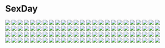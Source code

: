 # SexDay
![](https://konachan.com/image/7fe568b28af31e1339ac0c762ed74fa5/Konachan.com%20-%20244225%20book%20clouds%20food%20long_hair%20red_hair%20sky%20tagme_%28artist%29%20tengen_toppa_gurren_lagann%20thighhighs%20watermark%20yellow_eyes%20yoko_littner.jpg)
![](https://konachan.com/jpeg/b5d24d68ae39c3b700cacd88ed7acdad/Konachan.com%20-%20148027%20blonde_hair%20gumi%20mizutame_tori%20vocaloid.jpg)
![](https://konachan.com/image/2b1474a6f602758368a9d137093c6144/Konachan.com%20-%2040532%20little_busters%21%20noumi_kudryavka%20thighhighs.jpg)
![](https://konachan.com/image/4b1ed269b39e1eba2724935e8e548ed6/Konachan.com%20-%2045400%203d%20anger_%28vocaloid%29%20blue_eyes%20blue_hair%20hatsune_miku%20long_hair%20tripshots%20twintails%20vocaloid.jpg)
![](https://konachan.com/image/f034e0b576450743b596711e9274329a/Konachan.com%20-%2019659%20gun%20kino%20kino_no_tabi%20kuroboshi_kouhaku%20weapon.jpg)
![](https://konachan.com/image/0bad0178bd836a54158368f48b730a73/Konachan.com%20-%2068143%20bou_nin%20hatsune_miku%20twintails%20vocaloid.jpg)
![](https://konachan.com/jpeg/d387b8c554bda258a018bd995e6a79ce/Konachan.com%20-%20232742%20bed%20black_hair%20blush%20breasts%20censored%20cleavage%20game_cg%20long_hair%20navel%20nipples%20nude%20ootori_yuriko%20penis%20purple_eyes%20sex%20shinsou_noise%20wet.jpg)
![](https://konachan.com/jpeg/8ff70ea446921815f0f48f4dc4f4110b/Konachan.com%20-%20203679%20blush%20bow_%28weapon%29%20bushidokuroi%20fairy_%28kancolle%29%20headband%20japanese_clothes%20necklace%20pantyhose%20purple_hair%20red_eyes%20skirt%20tie%20weapon%20white.jpg)
![](https://konachan.com/image/0560967695d00ed5cdfc01d83bfb61d3/Konachan.com%20-%20270824%20animal_ears%20blonde_hair%20bow%20breasts%20brown_eyes%20brown_hair%20fang%20kimono%20long_hair%20mask%20nipples%20original%20red_eyes%20twintails%20umbrella%20white_hair.jpg)
![](https://konachan.com/image/fad91d33d0fe5aea9687a2ad2de0acfc/Konachan.com%20-%2017333%20animal%20azuma_kiyohiko%20bear%20koiwai_yotsuba%20yotsubato%21.jpg)
![](https://konachan.com/jpeg/6dce4eb700103e339e22a8c70f08fff5/Konachan.com%20-%20255334%20animal_ears%20azur_lane%20blush%20cameltoe%20loli%20long_hair%20navel%20panties%20pink_hair%20red_eyes%20see_through%20skirt%20sukemyon%20thighhighs%20twintails%20underwear%20upskirt.jpg)
![](https://konachan.com/jpeg/7fb868a62216d597cfb339a193995d09/Konachan.com%20-%20181781%202girls%20bra%20breasts%20cleavage%20florencia%20game_cg%20konohanamiya_kotoya%20navel_honeybell%20nipples%20see_through%20tanihara_natsuki%20underwear%20yellow_eyes.jpg)
![](https://konachan.com/jpeg/02c65b235bcd7192275f78f9c094133a/Konachan.com%20-%20294698%20animal_ears%20aqua_eyes%20barefoot%20blonde_hair%20bra%20breasts%20cameltoe%20cleavage%20foxgirl%20long_hair%20original%20panties%20striped_panties%20tail%20underwear%20waifu2x.jpg)
![](https://konachan.com/image/a077ad7e718f36674310d104467c408a/Konachan.com%20-%20136757%20asa_made_jugyou_chu%21%20breasts%20kakinozaka_ayana%20long_hair%20no_bra%20panties%20tagme%20takabane_risa%20uchida_takayuki%20underwear.jpg)
![](https://konachan.com/image/330732d23b9cd0e3e3d7ca132a38abb4/Konachan.com%20-%20164045%20beatmania%20bikini%20breasts%20brown_hair%20cleavage%20hinata_momo%20long_hair%20swimsuit%20umegiri_iroha%20water.jpg)
![](https://konachan.com/image/197eaaa11e2136b3e4211b785aadbb78/Konachan.com%20-%20154788%20animal%20bob_%28biyonbiyon%29%20bubbles%20fish%20group%20hatsune_miku%20kagamine_len%20kagamine_rin%20male%20megurine_luka%20underwater%20vocaloid%20water.jpg)
![](https://konachan.com/jpeg/bb015e0b04c9ff95e6ed8b41e43d3edf/Konachan.com%20-%2099452%20touhou%20white%20yakumo_yukari.jpg)
![](https://konachan.com/jpeg/ab0ff552fa4734ddb07728b22b70a68c/Konachan.com%20-%20305781%20animal_ears%20corset%20fang%20garter%20garter_belt%20gray_hair%20hotel01%20loli%20lolita_fashion%20original%20purple_hair%20ribbons%20tail%20thighhighs%20wink%20wolfgirl.jpg)
![](https://konachan.com/jpeg/cc6880fe8def2ca2e9d3e105b8468263/Konachan.com%20-%20145402%20alcot%20amamoto_rui%20game_cg%20loli%20male%20naka_no_hito_nado_inai%20nekonyan_%28naka_no_hito_nado_inain%29.jpg)
![](https://konachan.com/image/74b71d50b65b97ca0f611c11d71db80d/Konachan.com%20-%2018949%20ayanami_rei%20blue_hair%20chinese_clothes%20chinese_dress%20kobayashi_yuji%20neon_genesis_evangelion%20red_eyes%20short_hair%20tagme%20umbrella.jpg)
![](https://konachan.com/image/0b2f36f6af10ac94c37249c6fea0aa86/Konachan.com%20-%2026671%20animal%20blue_eyes%20bodysuit%20boots%20braids%20diebuster%20dix_neuf%20dog%20food%20frog%20group%20long_hair%20mecha%20nono%20robot%20skintight%20snow%20snowman%20stars%20tie%20wings.jpg)
![](https://konachan.com/image/95046c0fcc531f7d64e8dec6693d434b/Konachan.com%20-%2028418%20alice_parade%20bed%20blush%20breasts%20brown_hair%20censored%20cum%20game_cg%20hitorimeno_alice%20long_hair%20nipples%20nude%20pussy%20unisonshift.jpg)
![](https://konachan.com/jpeg/88608f161abdba72614b3bedbced7e51/Konachan.com%20-%20171232%20akemi_homura%20kaname_madoka%20mahou_shoujo_madoka_magica%20miki_sayaka%20rikkido%20sakura_kyouko%20tomoe_mami%20ultimate_madoka.jpg)
![](https://konachan.com/jpeg/ed630dc377f0ba6450b2e81d0c99a633/Konachan.com%20-%2075955%20close%20durarara%21%21%20ryuugamine_mikado%20vector.jpg)
![](https://konachan.com/jpeg/e06881a09d1244dda8e7ab481aa215d3/Konachan.com%20-%20264493%20breasts%20cleavage%20dress%20gloves%20long_hair%20medea_%28fate%29%20medea_lily%20night%20ponytail%20purple_eyes%20purple_hair%20see_through%20sky%20soundsecho%20stars%20thighhighs.jpg)
![](https://konachan.com/jpeg/f3d7ab8db9392c8a0deecac0b02b2267/Konachan.com%20-%20249009%202girls%20altaria%20brown_hair%20green_eyes%20green_hair%20haruka_%28pokemon%29%20liking%20lutia%20navel%20pichu%20pikachu%20pokemon%20short_hair%20shorts%20thighhighs%20twintails.jpg)
![](https://konachan.com/image/a0f8a893918cade8ecc5d08a398e61f1/Konachan.com%20-%2058376%20jyu_oh_sei%20sword%20tattoo%20thor%20weapon.jpg)
![](https://konachan.com/image/9e8547b227e35f0e387291bce9222fbe/Konachan.com%20-%20119374%20breasts%20ikaruga%20long_hair%20nipples%20open_shirt%20senran_kagura%20tagme_%28artist%29%20topless.jpg)
![](https://konachan.com/image/91722e145b7725a01f1c35ea63ff6e96/Konachan.com%20-%20276975%20anthropomorphism%20ass%20black_hair%20brown_eyes%20cameltoe%20ne_an_ito%20panties%20school_uniform%20skirt%20striped_panties%20underwear%20upskirt%20ushio_%28kancolle%29.jpg)
![](https://konachan.com/jpeg/e7c19c81a4a2c74022c591380075d2b7/Konachan.com%20-%20131046%20bed%20black_hair%20blush%20breasts%20brown_eyes%20game_cg%20long_hair%20material_brave%20midoukane_hikaru%20nipples%20nude.jpg)
![](https://konachan.com/image/6348d6b39d9a4a79a3706f0cf3f8d03c/Konachan.com%20-%2091402%20briefs_%28character%29%20kneesocks_%28character%29%20panty_%26_stocking_with_garterbelt%20scanty.jpg)
![](https://konachan.com/image/0d399f11ce627345f0997a420f645e4a/Konachan.com%20-%20119711%20bike_shorts%20black_hair%20blush%20cameltoe%20kusakami_akira%20orange_eyes%20original%20ponytail%20school_uniform%20shorts.jpg)
![](https://konachan.com/image/a3b5722f767fdaaca8879ba5c599d989/Konachan.com%20-%2017070%20air_gear%20green%20minami_itsuki%20oh_great%20simca.jpg)
![](https://konachan.com/image/20706d2d6c80f8701c88bbe386ce9461/Konachan.com%20-%2082831%20%3D3%3D%20digimon%20digimon_tamers%20makino_ruki.jpg)
![](https://konachan.com/image/281172dc24db07dca5675d01209bdade/Konachan.com%20-%2031320%20onegai_twins.jpg)
![](https://konachan.com/image/f13672a767cb5609e90acc9a2a5f4aa7/Konachan.com%20-%20140681%20beach%20bikini%20breasts%20cleavage%20dark_skin%20flowers%20group%20kanisaka%20navel%20swimsuit%20tagme%20water.jpg)
![](https://konachan.com/jpeg/176250ada354f728a5a752c58b212412/Konachan.com%20-%20152583%20ano_ko_wa_ore_kara_hanarenai%20game_cg%20giga%20sakurai_yuzuki%20usume_shirou.jpg)
![](https://konachan.com/image/712cdf06bff23ef535f52a840bd6ad20/Konachan.com%20-%2066360%20megurine_luka%20vocaloid%20white.jpg)
![](https://konachan.com/jpeg/d221c3c42e26966a0746e3a844882abd/Konachan.com%20-%2062287%20furude_rika%20hanyuu%20higurashi_no_naku_koro_ni%20houjou_satoko%20houjou_satoshi%20maebara_keiichi%20ryuuguu_rena%20sonozaki_mion%20sonozaki_shion.jpg)
![](https://konachan.com/image/f2aff0a3b118b6b87e73fd551b2096cf/Konachan.com%20-%20217496%20bou_nin%20forest%20long_hair%20original%20ponytail%20scenic%20tree%20water.jpg)
![](https://konachan.com/image/4ea8bdbf051960056cc7be97023d21c5/Konachan.com%20-%20103255%202girls%20animal_ears%20boots%20eyepatch%20gloves%20hat%20original%20ultimate_asuka%20uniform%20weapon.jpg)
![](https://konachan.com/image/bc94b39e01426949b911ac63da072b4c/Konachan.com%20-%20254254%202girls%20akiyama_yukari%20blush%20breasts%20brown_eyes%20brown_hair%20cheerleader%20clouds%20navel%20nishizumi_miho%20scan%20short_hair%20shorts%20skirt%20sky%20tagme_%28artist%29.jpg)
![](https://konachan.com/image/ac6db3ae4c5d07307da053fdc4260260/Konachan.com%20-%206487%20animal%20brown_eyes%20brown_hair%20navel%20nowa%20pointed_ears%20queen%27s_blade%20skirt%20staff%20twintails%20weapon.jpg)
![](https://konachan.com/image/e0e71b91626428d2b2c481e0b1929983/Konachan.com%20-%20145216%20blonde_hair%20blush%20breasts%20catgirl%20cleavage%20collar%20dress%20garter_belt%20kanijiru%20long_hair%20original%20panties%20red_eyes%20ribbons%20tail%20thighhighs%20underwear.jpg)
![](https://konachan.com/image/7e8cae3397aea42c26959cd8ad6b87ff/Konachan.com%20-%2023581%20black_lagoon%20gun%20hiroe_rei%20revy%20smoking%20weapon.jpg)
![](https://konachan.com/image/888f2f3404e79b1a23dc6216507d2d45/Konachan.com%20-%20210849%202girls%20aliasing%20apple228%20blue_eyes%20blush%20brown_hair%20building%20close%20flowers%20gochuumon_wa_usagi_desu_ka%3F%20hoto_cocoa%20kafuu_chino%20long_hair%20white_hair.jpg)
![](https://konachan.com/jpeg/9bb812eb7c8cecd05928c6fcf01551fb/Konachan.com%20-%20219442%202girls%20ass%20beach%20clouds%20gloves%20gray_eyes%20headband%20long_hair%20panties%20shoujo_ai%20signed%20skirt%20sky%20stockings%20thighhighs%20twintails%20underwear%20water.jpg)
![](https://konachan.com/image/689471a850434d407e3ee0d2d7a9fc38/Konachan.com%20-%20250306%20forest%20grass%20nobody%20original%20scenic%20tagme_%28artist%29%20tree.jpg)
![](https://konachan.com/image/0512e22b1fc6164691c104b77fcae75a/Konachan.com%20-%20128746%202girls%20blonde_hair%20guilty_crown%20long_hair%20megami%20ouma_mana%20pink_hair%20red_eyes%20scan%20thighhighs%20tokuno_yuuga%20yuri%20yuzuriha_inori.jpg)
![](https://konachan.com/image/b38a08bfb813b7ad73cf8656d99757f7/Konachan.com%20-%20153999%20air%20animal%20bird%20blonde_hair%20clouds%20kamio_haruko%20kamio_misuzu%20red_hair%20scenic%20sky%20yottin.jpg)
![](https://konachan.com/image/5a201599604dff11f5cdea6c0f2e9e5f/Konachan.com%20-%20107469%20angel%20blonde_hair%20breasts%20cleavage%20navel%20red_eyes%20shugami%20third-party_edit%20white%20wings.jpg)
![](https://konachan.com/image/4b407e70f564fbcbd2feb47fa02e8473/Konachan.com%20-%20242636%20aqua_eyes%20blonde_hair%20bow%20drink%20hakusai%20long_hair%20original%20wristwear.jpg)
![](https://konachan.com/jpeg/5795c24e0a20ffc41c2ff8f04e7f75a1/Konachan.com%20-%20285691%202girls%20beach%20bikini%20blue_eyes%20blush%20brown_hair%20bubbles%20cropped%20drink%20gray_hair%20hat%20loli%20long_hair%20navel%20original%20papion%20short_hair%20swimsuit%20tree%20water.jpg)
![](https://konachan.com/image/cc939716771bc50c6375d2cb2ffae1d8/Konachan.com%20-%2019830%20blue_eyes%20blue_hair%20censored%20erect_nipples%20fate_%28series%29%20fate_stay_night%20matou_sakura%20nopan%20pantyhose.jpg)
![](https://konachan.com/jpeg/e1ad367e3f29a99af67e9ff82dde4345/Konachan.com%20-%20265213%20annin_doufu%20brown_eyes%20collar%20dress%20hat%20idolmaster%20koshimizu_sachiko%20lolita_fashion%20purple_hair%20ribbons%20short_hair%20socks%20wristwear.jpg)
![](https://konachan.com/jpeg/e45216fe6fcd53ff8ed910ccf2ec16ca/Konachan.com%20-%20217093%20ikamusume%20kazu-chan%20nagatsuki_sanae%20shinryaku%21_ikamusume.jpg)
![](https://konachan.com/jpeg/d77b53a000c9b43eefc60df5677a1632/Konachan.com%20-%20278723%20aqua_eyes%20aties20%20close%20kotatsu%20long_hair%20original%20white_hair.jpg)
![](https://konachan.com/image/0ee2f0d0c74754d46351f222074f5d73/Konachan.com%20-%20304964%20aqua_eyes%20blonde_hair%20blush%20hayasaka_ai%20kneehighs%20liangfen232%20panties%20ponytail%20underwear%20white.jpg)
![](https://konachan.com/jpeg/fc69c9ab8af523d18925cf060d71801b/Konachan.com%20-%20167966%20blush%20breasts%20censored%20cum%20fellatio%20game_cg%20katsuragi_ria%20marmalade%20nipples%20open_shirt%20penis%20purple_eyes%20red_hair%20school_uniform%20short_hair%20wet.jpg)
![](https://konachan.com/image/1f51fc41c508a33a5eb624891dc0bbed/Konachan.com%20-%20215536%202girls%20baka_%28mh6516620%29%20building%20car%20city%20gun%20headphones%20logo%20skirt%20thighhighs%20tom_clancy%27s_the_division%20weapon%20zettai_ryouiki.jpg)
![](https://konachan.com/image/67c93cec245e189cae45b0b523ae6830/Konachan.com%20-%20173937%20anthropomorphism%20original%20suikakitsu_shiro%20taiwan_%28hetalia%29.jpg)
![](https://konachan.com/image/c612a2dcd0195bb9b6f9964468de92a6/Konachan.com%20-%20203376%20brown_hair%20candy%20horns%20jean%20lollipop%20original%20pink_eyes%20signed.jpg)
![](https://konachan.com/image/1517bec49f32a55a4820925951ab5014/Konachan.com%20-%20131232%20cardfight%21%21_vanguard%20narumi_asaka%20tokura_misaki%20yuu_%28derodero%29.jpg)
![](https://konachan.com/jpeg/e0ca4c824e12ce604f5b5aa5507e3076/Konachan.com%20-%20124979%205_nenme_no_houkago%20cropped%20kantoku%20miyaguchi_hiromi%20miyaguchi_kanna%20miyaguchi_kei%20original%20pantyhose%20scan%20scarf%20snow%20thighhighs%20umbrella.jpg)
![](https://konachan.com/image/90c2e7db450ad0a45c36f58570a5037c/Konachan.com%20-%2035982%20latale.jpg)
![](https://konachan.com/jpeg/26137850d0447b2be704fbdd8c83e16c/Konachan.com%20-%20289521%20aki663%20animal_ears%20armor%20blue_hair%20breasts%20censored%20condom%20cum%20esser%20gloves%20long_hair%20male%20nipples%20penis%20pink_hair%20pubic_hair%20pussy%20quatre%20sex%20signed.jpg)
![](https://konachan.com/jpeg/35596d9ad3cbdcd09874682e9058b8a4/Konachan.com%20-%20137461%20black_hair%20game_cg%20long_hair%20makino_honoha%20purple_software%20school_uniform%20shiawase_kazokubu%20yuuki_makoto.jpg)
![](https://konachan.com/jpeg/9181077082550acd82568b9edcf7d9ac/Konachan.com%20-%20277661%20anthropomorphism%20aqua_eyes%20aqua_hair%20blew_andwhite%20hug%20kantai_collection%20long_hair%20school_uniform%20signed%20thighhighs%20yamakaze_%28kancolle%29.jpg)
![](https://konachan.com/image/920960facaaa1d9bc72c65f2f5616922/Konachan.com%20-%20206712%20animal%20brown_hair%20fish%20japanese_clothes%20jpeg_artifacts%20short_hair%20yellow_eyes.jpg)
![](https://konachan.com/jpeg/2833422494ed9858bbaf8a45bb8a562b/Konachan.com%20-%20115973%20akaza_akari%20blonde_hair%20blue_hair%20funami_yui%20long_hair%20pantyhose%20pink_hair%20ponytail%20purple_hair%20red_hair%20short_hair%20sugiura_ayano%20yuru_yuri.jpg)
![](https://konachan.com/image/d1749768982868f29d82811be6ed3744/Konachan.com%20-%2012213%20pointed_ears%20ragnarock_city%20urushihara_satoshi.jpg)
![](https://konachan.com/image/0d4055acb5502402a0378b9ac30a0d78/Konachan.com%20-%20233396%20aliasing%20ass%20bicolored_eyes%20bow%20clouds%20gray_hair%20headdress%20japanese_clothes%20lolita_fashion%20long_hair%20matatabimaru722%20original%20ribbons%20sky%20yukata.jpg)
![](https://konachan.com/image/144939b8c48db0cf1340d7421cfdbb0f/Konachan.com%20-%2050603%20chibi%20chu_x_chu%20chu_x_chu_paradise%20chua_churam.jpg)
![](https://konachan.com/image/0e7661b99b56185fc795c389fa6b590e/Konachan.com%20-%2062637%20one_piece%20trafalgar_law.jpg)
![](https://konachan.com/image/6e283a898d3cdd47c487801e16efc63c/Konachan.com%20-%2015912%20sailor_moon%20sailor_saturn%20tomoe_hotaru.jpg)
![](https://konachan.com/image/61798c0a0da8befef39832b72a4f8d12/Konachan.com%20-%2014971%20kare_kano%20shibahime_kazuma%20shibahime_tsubasa.jpg)
![](https://konachan.com/jpeg/161d2f69e97f9458db0397c27506560a/Konachan.com%20-%20243568%20kousaka_honoka%20love_live%21_school_idol_project%20sonoda_umi%20tagme_%28artist%29.jpg)
![](https://konachan.com/jpeg/abb14a83958fe5d17124d11d5310c99b/Konachan.com%20-%20289784%20azur_lane%20bow%20breasts%20cleavage%20close%20cropped%20goth-loli%20gray_hair%20lolita_fashion%20long_hair%20nakano_sora%20red_eyes%20twintails%20waifu2x%20white.jpg)
![](https://konachan.com/image/6d10ca114806e1cf696fa8a27dac2f3f/Konachan.com%20-%2042423%20flandre_scarlet%20rope%20soemy_yuka%20touhou.jpg)
![](https://konachan.com/image/e6da237256581ec15d718ef621f91383/Konachan.com%20-%2044675%202girls%20amakase_minatsu%20asakura_yume%20bikini%20da_capo_ii%20swimsuit.jpg)
![](https://konachan.com/image/8f9d8e5e63c485c7dc97ac6193e4e123/Konachan.com%20-%20155331%20blue_eyes%20food%20long_hair%20ozawa_akifumi%20ryuusei_kiseki%20tagme%20twink%20unisonshift.jpg)
![](https://konachan.com/jpeg/755049aa6da0e23f53a3349966e933c8/Konachan.com%20-%20268264%20bed%20blue_eyes%20blush%20breasts%20brown_hair%20cum%20kokusan_moyashi%20nipples%20open_shirt%20original%20panties%20thighhighs%20underwear.jpg)
![](https://konachan.com/jpeg/d7596463e38785695ee4971cef66fcf9/Konachan.com%20-%2064380%202girls%20ascoeur%20kiddy_girl-and%20kiddy_grade%20q-feuille.jpg)
![](https://konachan.com/jpeg/e1a6d828a23280418052792caaa76d4c/Konachan.com%20-%20160655%20aurora_rokudo%20blue_hair%20princess_royale%20weapon%20white.jpg)
![](https://konachan.com/image/2750593b960bccdaf5296f6341c77ac2/Konachan.com%20-%2019548%20fuu%20japanese_clothes%20kimono%20samurai_champloo.jpg)
![](https://konachan.com/jpeg/54d6388682f26cb5c4f75f87d48f558a/Konachan.com%20-%2067785%20hatsune_miku%20twintails%20vocaloid.jpg)
![](https://konachan.com/image/5df36321b4df0cd541351581123257c5/Konachan.com%20-%20107258%202girls%20blonde_hair%20golden_darkness%20long_hair%20panties%20pink_hair%20purple_eyes%20red_eyes%20short_hair%20tail%20to_love_ru%20torn_clothes%20underwear.jpg)
![](https://konachan.com/jpeg/187fb430050cab1788f80fc61aa2ce8b/Konachan.com%20-%20248679%20beach%20bikini%20breast_hold%20breasts%20brown_hair%20clouds%20long_hair%20nude%20original%20red_eyes%20shuugetsu_karasu%20sky%20swimsuit%20water.jpg)
![](https://konachan.com/image/53084b9c42ee839bb5699851d2c825f2/Konachan.com%20-%20271213%20bikini%20breasts%20bubbles%20clouds%20food%20foxgirl%20hat%20ice_cream%20long_hair%20navel%20necklace%20nipples%20sky%20squchan%20swimsuit%20tail%20tentacles%20topless%20watermark.jpg)
![](https://konachan.com/image/382b83e7ff03ff2b2c4ce831c6efe6c3/Konachan.com%20-%2063530%20aoi_isuzu%20blue_hair%20brown_eyes%20favorite%20food%20game_cg%20hisakaki_kosame%20minahoshi_asuho%20red_hair%20school_uniform%20shida_kazuhiro%20short_hair.jpg)
![](https://konachan.com/image/208394f27777f893ce914f7aeeb57665/Konachan.com%20-%2093378%20all_male%20kaito%20male%20vocaloid.jpg)
![](https://konachan.com/image/12897ee226de8ee75db95a6ac6015a61/Konachan.com%20-%2070897%202girls%20black_hair%20blue_eyes%20blush%20brown_eyes%20grass%20headdress%20long_hair%20navel%20saten_ruiko%20school_uniform%20short_hair%20skirt%20uiharu_kazari.jpg)
![](https://konachan.com/jpeg/108cad082c70cde0ef4bc8a445b79f76/Konachan.com%20-%2080133%20brown_eyes%20brown_hair%20leaves%20long_hair%20okiru%20school_uniform%20skirt%20tagme%20tie.jpg)
![](https://konachan.com/image/fc247aa2c4bb929c5b1e495cebe52bb8/Konachan.com%20-%20116771%20animal_ears%20armor%20cape%20inubashiri_momiji%20jpeg_artifacts%20red_eyes%20tail%20weapon%20white_hair%20wolfgirl%20world_of_warcraft.jpg)
![](https://konachan.com/image/d04160446d7fd6250d96d65b4684a748/Konachan.com%20-%20215801%20aliasing%20blue_eyes%20blush%20bow%20breasts%20choker%20cleavage%20dagashi_kashi%20erect_nipples%20food%20headband%20ice_cream%20popsicle%20purple_hair%20short_hair%20skirt.jpg)
![](https://konachan.com/image/4539f65ecee49cba2fc9365c55dd9cf6/Konachan.com%20-%2071052%20hatsune_miku%20twintails%20vocaloid.jpg)
![](https://konachan.com/jpeg/625900506b0060ee742659498994b8a3/Konachan.com%20-%20197845%20apple%20autumn%20blush%20brown_hair%20camera%20food%20fruit%20green_eyes%20kana_%28okitasougo222%29%20leaves%20male%20original%20pantyhose%20scarf%20short_hair%20tree.jpg)
![](https://konachan.com/image/efd962bc570c8b0d65002186de2a6d10/Konachan.com%20-%2054417%20echo%20pandora_hearts.jpg)
![](https://konachan.com/image/ca6b1eb74d8a2e2028b13fd52b2046ed/Konachan.com%20-%20271595%20bed%20blush%20boots%20breast_hold%20breasts%20brown_hair%20collar%20headband%20long_hair%20navel%20nipples%20ooji_romu%20panties%20purple_eyes%20tattoo%20thighhighs%20underwear.jpg)
![](https://konachan.com/image/9464eccadcfe13d701e0318980186201/Konachan.com%20-%2075088%20landscape%20lineage_2%20nobody%20scenic%20sky%20tagme.jpg)
